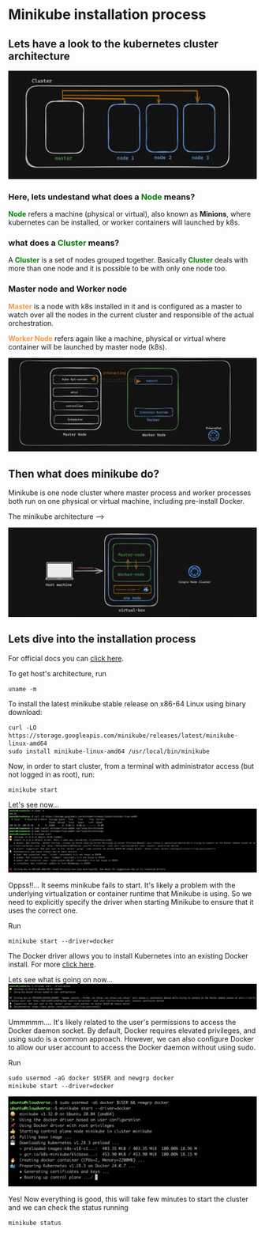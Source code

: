 # Minikube installation process

## Lets have a look to the kubernetes cluster architecture

![k8s arch](https://github.com/Raihan-009/kubernetes-developments/blob/main/minikube-installation/architecture/multi-node-cluster.png)

### Here, lets undestand what does a <span style="color: green;">**Node**</span> means?

<span style="color: green;">**Node**</span> refers a machine (physical or virtual), also known as **Minions**, where kubernetes can be installed, or worker containers will launched by k8s.

### what does a <span style="color: green;">**Cluster**</span> means?

A <span style="color: green;">**Cluster**</span> is  a set of nodes grouped together. Basically <span style="color: green;">**Cluster**</span> deals with more than one node and it is possible to be with only one node too.

### Master node and Worker node

<span style="color: #f59842;">**Master**</span> is a node with k8s installed in it and is configured as a master to watch over all the nodes in the current cluster and responsible of the actual orchestration.

<span style="color: #f59842;">**Worker Node**</span> refers again like a machine, physical or virtual where container will be launched by master node (k8s).

![worker-master](https://github.com/Raihan-009/kubernetes-developments/blob/main/minikube-installation/architecture/master-worker-node.png)


## Then what does minikube do?

Minikube is one node cluster where master process and worker processes both run on one physical or virtual machine, including pre-install Docker.

The minikube architecture -->

![minikube arch](https://github.com/Raihan-009/kubernetes-developments/blob/main/minikube-installation/architecture/minikube-architecture.png)

## Lets dive into the installation process

For official docs you can [click here](https://minikube.sigs.k8s.io/docs/start/).

To get host's architecture, run
```
uname -m
```
To install the latest minikube stable release on x86-64 Linux using binary download:
```
curl -LO https://storage.googleapis.com/minikube/releases/latest/minikube-linux-amd64
sudo install minikube-linux-amd64 /usr/local/bin/minikube
```
Now, in order to start cluster, from a terminal with administrator access (but not logged in as root), run:
```
minikube start
```
Let's see now...
![minikube failed](https://github.com/Raihan-009/kubernetes-developments/blob/main/minikube-installation/examples/minikube-failed.png)

Oppss!!... It seems minikube fails to start. It's likely a problem with the underlying virtualization or container runtime that Minikube is using. So we need to explicitly specify the driver when starting Minikube to ensure that it uses the correct one.

Run
```
minikube start --driver=docker
```
The Docker driver allows you to install Kubernetes into an existing Docker install. For more [click here](https://minikube.sigs.k8s.io/docs/drivers/).

Lets see what is going on now...
![permission denied](https://github.com/Raihan-009/kubernetes-developments/blob/main/minikube-installation/examples/requires-driver.png)

Ummmmm.... It's likely related to the user's permissions to access the Docker daemon socket. By default, Docker requires elevated privileges, and using sudo is a common approach. However, we can also configure Docker to allow our user account to access the Docker daemon without using sudo.

Run
```
sudo usermod -aG docker $USER and newgrp docker
minikube start --driver=docker
```

![start](https://github.com/Raihan-009/kubernetes-developments/blob/main/minikube-installation/examples/usermod-and-minikube-start.png)

Yes! Now everything is good, this will take few minutes to start the cluster and we can check the status running
```
minikube status
```
